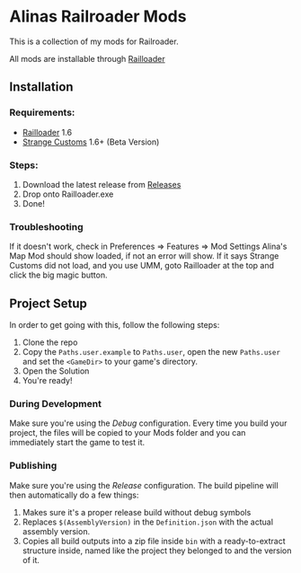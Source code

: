 # Alinas Railroader Mods

This is a collection of my mods for Railroader.

All mods are installable through [Railloader](https://railroader.stelltis.ch/)

## Installation

### Requirements:
- [Railloader](https://railroader.stelltis.ch/) 1.6
- [Strange Customs](https://railroader.stelltis.ch/mods/strange-customs) 1.6+ (Beta Version)

### Steps:

1. Download the latest release from [Releases](releases)
2. Drop onto Railloader.exe
3. Done!

### Troubleshooting

If it doesn't work, check in Preferences => Features => Mod Settings
Alina's Map Mod should show loaded, if not an error will show. If it says Strange Customs did not load, and you use UMM, goto Railloader at the top and click the big magic button.

## Project Setup

In order to get going with this, follow the following steps:

1. Clone the repo
2. Copy the `Paths.user.example` to `Paths.user`, open the new `Paths.user` and set the `<GameDir>` to your game's directory.
3. Open the Solution
4. You're ready!

### During Development
Make sure you're using the _Debug_ configuration. Every time you build your project, the files will be copied to your Mods folder and you can immediately start the game to test it.

### Publishing
Make sure you're using the _Release_ configuration. The build pipeline will then automatically do a few things:

1. Makes sure it's a proper release build without debug symbols
1. Replaces `$(AssemblyVersion)` in the `Definition.json` with the actual assembly version.
1. Copies all build outputs into a zip file inside `bin` with a ready-to-extract structure inside, named like the project they belonged to and the version of it.
